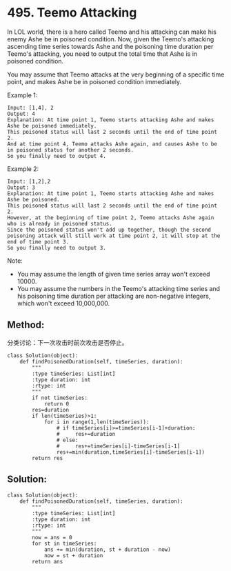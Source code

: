 # 495. Teemo Attacking

In LOL world, there is a hero called Teemo and his attacking can make his enemy Ashe be in poisoned condition. Now, given the Teemo's attacking ascending time series towards Ashe and the poisoning time duration per Teemo's attacking, you need to output the total time that Ashe is in poisoned condition.

You may assume that Teemo attacks at the very beginning of a specific time point, and makes Ashe be in poisoned condition immediately.

Example 1:

    Input: [1,4], 2
    Output: 4
    Explanation: At time point 1, Teemo starts attacking Ashe and makes Ashe be poisoned immediately. 
    This poisoned status will last 2 seconds until the end of time point 2. 
    And at time point 4, Teemo attacks Ashe again, and causes Ashe to be in poisoned status for another 2 seconds. 
    So you finally need to output 4.
    
Example 2:

    Input: [1,2],2
    Output: 3
    Explanation: At time point 1, Teemo starts attacking Ashe and makes Ashe be poisoned. 
    This poisoned status will last 2 seconds until the end of time point 2. 
    However, at the beginning of time point 2, Teemo attacks Ashe again who is already in poisoned status. 
    Since the poisoned status won't add up together, though the second poisoning attack will still work at time point 2, it will stop at the end of time point 3. 
    So you finally need to output 3.
    
Note:
- You may assume the length of given time series array won't exceed 10000.
- You may assume the numbers in the Teemo's attacking time series and his poisoning time duration per attacking are non-negative integers, which won't exceed 10,000,000.

## Method:
分类讨论：下一次攻击时前次攻击是否停止。

    class Solution(object):
        def findPoisonedDuration(self, timeSeries, duration):
            """
            :type timeSeries: List[int]
            :type duration: int
            :rtype: int
            """
            if not timeSeries:
                return 0
            res=duration
            if len(timeSeries)>1:
                for i in range(1,len(timeSeries)):
                    # if timeSeries[i]>=timeSeries[i-1]+duration:
                    #     res+=duration
                    # else:
                    #     res+=timeSeries[i]-timeSeries[i-1]
                    res+=min(duration,timeSeries[i]-timeSeries[i-1])
            return res
            
## Solution:

    
    class Solution(object):
        def findPoisonedDuration(self, timeSeries, duration):
            """
            :type timeSeries: List[int]
            :type duration: int
            :rtype: int
            """
            now = ans = 0
            for st in timeSeries:
                ans += min(duration, st + duration - now)
                now = st + duration
            return ans